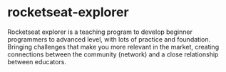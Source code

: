 # rocketseat-explorer

Rocketseat explorer is a teaching program to develop beginner programmers to advanced level, with lots of practice and foundation. Bringing challenges that make you more relevant in the market, creating connections between the community (network) and a close relationship between educators.
